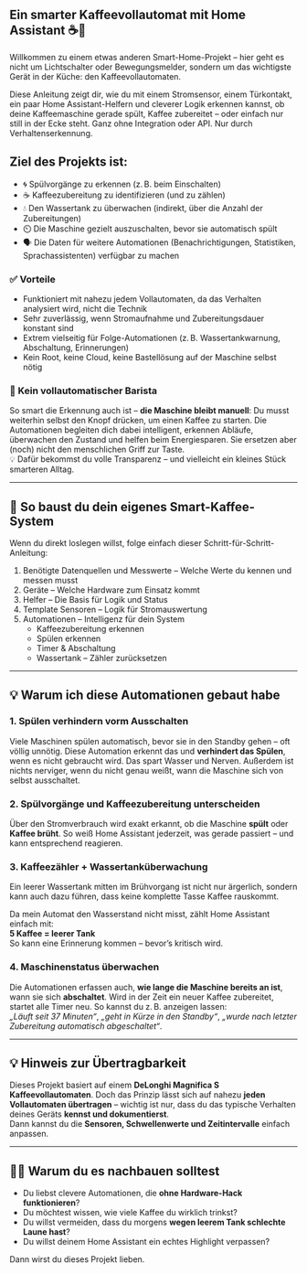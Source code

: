 ## Ein smarter Kaffeevollautomat mit Home Assistant ☕️🤖

Willkommen zu einem etwas anderen Smart-Home-Projekt – hier geht es nicht um Lichtschalter oder Bewegungsmelder, sondern um das wichtigste Gerät in der Küche: den Kaffeevollautomaten.

Diese Anleitung zeigt dir, wie du mit einem Stromsensor, einem Türkontakt, ein paar Home Assistant-Helfern und cleverer Logik erkennen kannst, ob deine Kaffeemaschine gerade spült, Kaffee zubereitet – oder einfach nur still in der Ecke steht. Ganz ohne Integration oder API. Nur durch Verhaltenserkennung.

## Ziel des Projekts ist:

- 🌀 Spülvorgänge zu erkennen (z. B. beim Einschalten)
- ☕ Kaffeezubereitung zu identifizieren (und zu zählen)
- 💧 Den Wassertank zu überwachen (indirekt, über die Anzahl der Zubereitungen)
- ⏲️ Die Maschine gezielt auszuschalten, bevor sie automatisch spült
- 🗣️ Die Daten für weitere Automationen (Benachrichtigungen, Statistiken, Sprachassistenten) verfügbar zu machen

### ✅ Vorteile

- Funktioniert mit nahezu jedem Vollautomaten, da das Verhalten analysiert wird, nicht die Technik
- Sehr zuverlässig, wenn Stromaufnahme und Zubereitungsdauer konstant sind
- Extrem vielseitig für Folge-Automationen (z. B. Wassertankwarnung, Abschaltung, Erinnerungen)
- Kein Root, keine Cloud, keine Bastellösung auf der Maschine selbst nötig

### 🚫 Kein vollautomatischer Barista

So smart die Erkennung auch ist – **die Maschine bleibt manuell**: Du musst weiterhin selbst den Knopf drücken, um einen Kaffee zu starten. Die Automationen begleiten dich dabei intelligent, erkennen Abläufe, überwachen den Zustand und helfen beim Energiesparen. Sie ersetzen aber (noch) nicht den menschlichen Griff zur Taste.  
💡 Dafür bekommst du volle Transparenz – und vielleicht ein kleines Stück smarteren Alltag.

---

## 🔧 So baust du dein eigenes Smart-Kaffee-System

Wenn du direkt loslegen willst, folge einfach dieser Schritt-für-Schritt-Anleitung:

1. Benötigte Datenquellen und Messwerte – Welche Werte du kennen und messen musst
2. Geräte – Welche Hardware zum Einsatz kommt
3. Helfer – Die Basis für Logik und Status
4. Template Sensoren – Logik für Stromauswertung
5. Automationen – Intelligenz für dein System
   - Kaffeezubereitung erkennen
   - Spülen erkennen
   - Timer & Abschaltung
   - Wassertank – Zähler zurücksetzen

---

## 💡 Warum ich diese Automationen gebaut habe

### 1. **Spülen verhindern vorm Ausschalten**

Viele Maschinen spülen automatisch, bevor sie in den Standby gehen – oft völlig unnötig. Diese Automation erkennt das und **verhindert das Spülen**, wenn es nicht gebraucht wird. Das spart Wasser und Nerven. Außerdem ist nichts nerviger, wenn du nicht genau weißt, wann die Maschine sich von selbst ausschaltet.

### 2. **Spülvorgänge und Kaffeezubereitung unterscheiden**

Über den Stromverbrauch wird exakt erkannt, ob die Maschine **spült** oder **Kaffee brüht**. So weiß Home Assistant jederzeit, was gerade passiert – und kann entsprechend reagieren.

### 3. **Kaffeezähler + Wassertanküberwachung**

Ein leerer Wassertank mitten im Brühvorgang ist nicht nur ärgerlich, sondern kann auch dazu führen, dass keine  komplette Tasse Kaffee rauskommt.

Da mein Automat den Wasserstand nicht misst, zählt Home Assistant einfach mit:  
 **5 Kaffee = leerer Tank**  
 So kann eine Erinnerung kommen – bevor’s kritisch wird.

### 4. **Maschinenstatus überwachen**

Die Automationen erfassen auch, **wie lange die Maschine bereits an ist**, wann sie sich **abschaltet**. Wird in der Zeit ein neuer Kaffee zubereitet, startet alle Timer neu. So kannst du z. B. anzeigen lassen:  
 *„Läuft seit 37 Minuten“*, *„geht in Kürze in den Standby“*, *„wurde nach letzter Zubereitung automatisch abgeschaltet“*.

---

## 💡 Hinweis zur Übertragbarkeit

Dieses Projekt basiert auf einem **DeLonghi Magnifica S Kaffeevollautomaten**. Doch das Prinzip lässt sich auf nahezu **jeden Vollautomaten übertragen** – wichtig ist nur, dass du das typische Verhalten deines Geräts **kennst und dokumentierst**.  
Dann kannst du die **Sensoren, Schwellenwerte und Zeitintervalle** einfach anpassen.

---

## 👨‍🔧 Warum du es nachbauen solltest

- Du liebst clevere Automationen, die **ohne Hardware-Hack funktionieren**?
- Du möchtest wissen, wie viele Kaffee du wirklich trinkst?
- Du willst vermeiden, dass du morgens **wegen leerem Tank schlechte Laune hast**?
- Du willst deinem Home Assistant ein echtes Highlight verpassen?

Dann wirst du dieses Projekt lieben.
